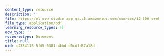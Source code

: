 ```yaml
---
content_type: resource
description: ''
file: https://ol-ocw-studio-app-qa.s3.amazonaws.com/courses/18-600-probability-and-random-variables-fall-2019/c23341155f6563814bbdd0cdfd37a18d_MIT18_600F19_lec27.pdf
file_type: application/pdf
learning_resource_types: []
ocw_type: ''
resourcetype: Document
title: null
uid: c2334115-5f65-6381-4bbd-d0cdfd37a18d
---
```

